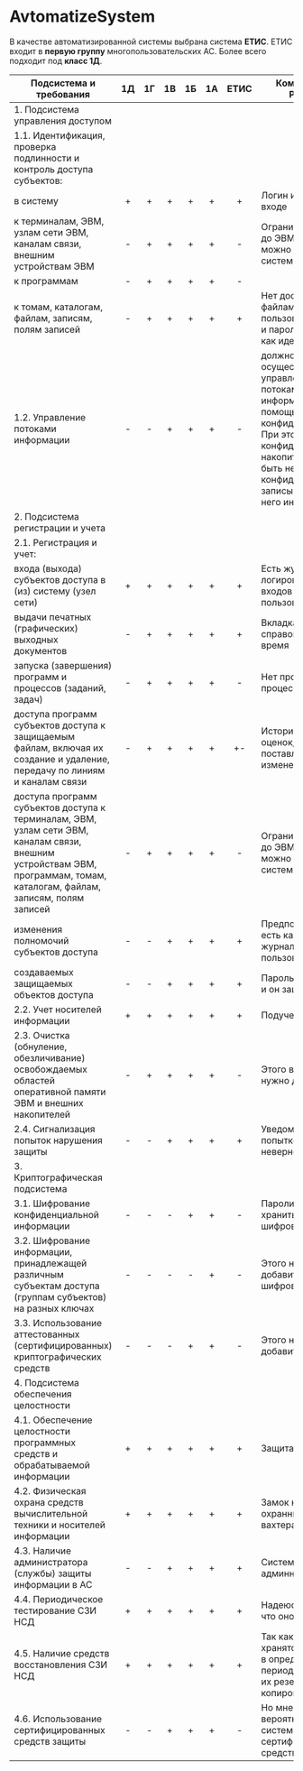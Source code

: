 # AvtomatizeSystem
В качестве автоматизированной системы выбрана система **ЕТИС**.
ЕТИС входит в **первую группу** многопользовательских АС.
Более всего подходит под **класс 1Д**.


| Подсистема и требования     | 1Д  | 1Г  | 1В  | 1Б  | 1А  | ЕТИС|Комментарий/Решение|
| ------------------------------|:---:|:---:|:---:|:---:|:---:|:---:|----------------------------------------|
|1. Подсистема управления доступом||||||||
|1.1. Идентификация, проверка подлинности и контроль доступа субъектов:||||||||
|в систему|+|+|+|+|+|+|Логин и пароль при входе||
|к терминалам, ЭВМ, узлам сети ЭВМ, каналам связи, внешним устройствам ЭВМ|-|+|+|+|+|-|Ограничить доступ до ЭВМ, с которых можно пользоваться системой|
|к программам|-|+|+|+|+|-||-|
|к томам, каталогам, файлам, записям, полям записей|-|+|+|+|+|+|Нет доступа к файлам других пользователей, логин и пароль при входе как идентификация|
|1.2. Управление потоками информации|-|-|+|+|+|-|должно осуществляться управление потоками информации с помощью меток конфиденциальности. При этом уровень конфиденциальности накопителей должен быть не ниже уровня конфиденциальности записываемой на него информации|
|2. Подсистема регистрации и учета|||||||
|2.1. Регистрация и учет:|||||||
|входа (выхода) субъектов доступа в (из) систему (узел сети)|+|+|+|+|+|+|Есть журнал логирования/записи входов (выхода) пользователей||
|выдачи печатных (графических) выходных документов|-|+|+|+|+|+|Вкладка заказа справок, пишется время||
|запуска (завершения) программ и процессов (заданий, задач)|-|+|+|+|+|-|Нет программ и процессов|
|доступа программ субъектов доступа к защищаемым файлам, включая их создание и удаление, передачу по линиям и каналам связи|-|+|+|+|+|+-|История изменения оценок, когда поставлены, изменены|
|доступа программ субъектов доступа к терминалам, ЭВМ, узлам сети ЭВМ, каналам связи, внешним устройствам ЭВМ, программам, томам, каталогам, файлам, записям, полям записей|-|+|+|+|+|-|Ограничить доступ до ЭВМ, с которых можно пользоваться системой|
|изменения полномочий субъектов доступа|-|-|+|+|+|+|Предпологаю, что есть какой-то журнал пользователей||
|создаваемых защищаемых объектов доступа|-|-|+|+|+|+|Пароль, он хранится и он защищен||
|2.2. Учет носителей информации|+|+|+|+|+|+|Подучетные сервера||
|2.3. Очистка (обнуление, обезличивание) освобождаемых областей оперативной памяти ЭВМ и внешних накопителей|-|+|+|+|+|-|Этого в АС нет, это нужно добавить!|
|2.4. Сигнализация попыток нарушения защиты|-|-|+|+|+|+|Уведомление при попытке ввода неверного пароля||
|3. Криптографическая подсистема|||||||
|3.1. Шифрование конфиденциальной информации|-|-|-|+|+|-|Пароли нужно хранить в шифрованном виде||
|3.2. Шифрование информации, принадлежащей различным субъектам доступа (группам субъектов) на разных ключах|-|-|-|-|+|-|Этого нет, надо добавить шифрование|
|3.3. Использование аттестованных (сертифицированных) криптографических средств|-|-|-|+|+|-|Этого нет, надо добавить|
|4. Подсистема обеспечения целостности|||||||
|4.1. Обеспечение целостности программных средств и обрабатываемой информации|+|+|+|+|+|+|Защита от инъекций||
|4.2. Физическая охрана средств вычислительной техники и носителей информации|+|+|+|+|+|+|Замок на двери, охранник в виде вахтера||
|4.3. Наличие администратора (службы) защиты информации в АС|-|-|+|+|+|+|Система админнистрируется||
|4.4. Периодическое тестирование СЗИ НСД|+|+|+|+|+|+|Надеюсь и думаю, что оно тестируется||
|4.5. Наличие средств восстановления СЗИ НСД|+|+|+|+|+|+|Так как все данные хранятся в БД, то раз в определенный период, выполняется их резервное копирование||
|4.6. Использование сертифицированных средств защиты|-|-|+|+|+|-|Но мне кажется, что вероятнее всего система использует сертифициолванные средства защиты||

 
